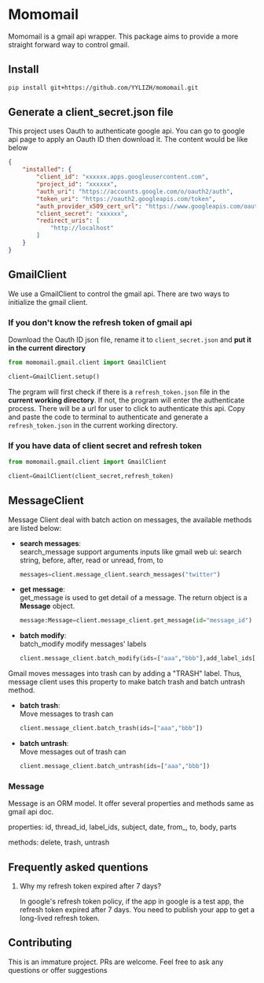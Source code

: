 # Momomail
Momomail is a gmail api wrapper. This package aims to provide a more straight forward way to control gmail. 

## Install
```bash
pip install git+https://github.com/YYLIZH/momomail.git
```

## Generate a client_secret.json file
This project uses Oauth to authenticate google api. You can go to google api page to apply an Oauth ID then download it. The content would be like below
```json
{
    "installed": {
        "client_id": "xxxxxx.apps.googleusercontent.com",
        "project_id": "xxxxxx",
        "auth_uri": "https://accounts.google.com/o/oauth2/auth",
        "token_uri": "https://oauth2.googleapis.com/token",
        "auth_provider_x509_cert_url": "https://www.googleapis.com/oauth2/v1/certs",
        "client_secret": "xxxxxx",
        "redirect_uris": [
            "http://localhost"
        ]
    }
}
```

## GmailClient
We use a GmailClient to control the gmail api. There are two ways to initialize the gmail client.

### If you don't know the refresh token of gmail api
Download the Oauth ID json file, rename it to `client_secret.json` and **put it in the current directory**
```python
from momomail.gmail.client import GmailClient

client=GmailClient.setup()
```
The prgram will first check if there is a `refresh_token.json` file in the **current working directory**. If not, the program will enter the authenticate process. There will be a url for user to click to authenticate this api. Copy and paste the code to terminal to authenticate and generate a `refresh_token.json` in the current working directory.
### If you have data of client secret and refresh token
```python
from momomail.gmail.client import GmailClient

client=GmailClient(client_secret,refresh_token)
```

## MessageClient
Message Client deal with batch action on messages, the available methods are listed below:

- **search messages**: <br>
search_message support arguments inputs like gmail web ui: search string, before, after, read or unread, from, to
    ```python
    messages=client.message_client.search_messages("twitter")
    ```
- **get message**: <br>
get_message is used to get detail of a message. The return object is a **Message** object.
    ```python
    message:Message=client.message_client.get_message(id="message_id")
    ```

- **batch modify**: <br>
batch_modify modify messages' labels
    ```python
    client.message_client.batch_modify(ids=["aaa","bbb"],add_label_ids["TEST"],remove_label_ids["SPAM"])
    ```

Gmail moves messages into trash can by adding a "TRASH" label. Thus, message client uses this property to make batch trash and batch untrash method.  

- **batch trash**: <br>
Move messages to trash can 
    ```python
    client.message_client.batch_trash(ids=["aaa","bbb"])
    ```

- **batch untrash**: <br>
Move messages out of trash can 
    ```python
    client.message_client.batch_untrash(ids=["aaa","bbb"])
    ```


### Message
Message is an ORM model. It offer several properties and methods same as gmail api doc.

properties: id, thread_id, label_ids, subject, date, from_, to, body, parts

methods: delete, trash, untrash

## Frequently asked quentions
1. Why my refresh token expired after 7 days?

    In google's refresh token policy, if the app in google is a test app, the refresh token expired after 7 days. You need to publish your app to get a long-lived refresh token.

## Contributing 
This is an immature project. PRs are welcome. Feel free to ask any questions or offer suggestions